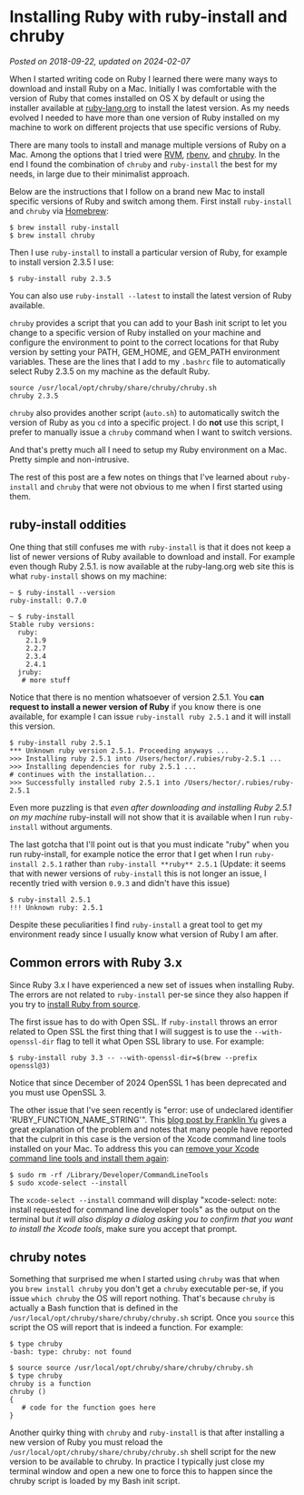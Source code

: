 # Installing Ruby with ruby-install and chruby
*Posted on 2018-09-22, updated on 2024-02-07*

When I started writing code on Ruby I learned there were many ways to download and install Ruby on a Mac. Initially I was comfortable with the version of Ruby that comes installed on OS X by default or using the installer available at [ruby-lang.org](https://www.ruby-lang.org/en/downloads/)  to install the latest version. As my needs evolved I needed to have more than one version of Ruby installed on my machine to work on different projects that use specific versions of Ruby.

There are many tools to install and manage multiple versions of Ruby on a Mac. Among the options that I tried were [RVM](https://rvm.io/), [rbenv](https://github.com/rbenv/rbenv), and [chruby](https://github.com/postmodern/chruby). In the end I found the combination of `chruby` and `ruby-install` the best for my needs, in large due to their minimalist approach.

Below are the instructions that I follow on a brand new Mac to install specific versions of Ruby and switch among them. First install `ruby-install` and `chruby` via [Homebrew](https://brew.sh/):

```
$ brew install ruby-install
$ brew install chruby
```

Then I use `ruby-install` to install a particular version of Ruby, for example to install version 2.3.5 I use:

```
$ ruby-install ruby 2.3.5
```

You can also use `ruby-install --latest` to install the latest version of Ruby available.

`chruby` provides a script that you can add to your Bash init script to let you change to a specific version of Ruby installed on your machine and configure the environment to point to the correct locations for that Ruby version by setting your PATH, GEM_HOME, and GEM_PATH environment variables. These are the lines that I add to my `.bashrc` file to automatically select Ruby 2.3.5 on my machine as the default Ruby.

```
source /usr/local/opt/chruby/share/chruby/chruby.sh
chruby 2.3.5
```

`chruby` also provides another script (`auto.sh`) to automatically switch the version of Ruby as you `cd` into a specific project. I do **not** use this script, I prefer to manually issue a `chruby` command when I want to switch versions.

And that's pretty much all I need to setup my Ruby environment on a Mac. Pretty simple and non-intrusive.

The rest of this post are a few notes on things that I've learned about `ruby-install` and `chruby` that were not obvious to me when I first started using them.


## ruby-install oddities

One thing that still confuses me with `ruby-install` is that it does not keep a list of newer versions of Ruby available to download and install. For example even though Ruby 2.5.1. is now available at the ruby-lang.org web site this is what `ruby-install` shows on my machine:

```
~ $ ruby-install --version
ruby-install: 0.7.0

~ $ ruby-install
Stable ruby versions:
  ruby:
    2.1.9
    2.2.7
    2.3.4
    2.4.1
  jruby:
   # more stuff
```

Notice that there is no mention whatsoever of version 2.5.1. You **can request to install a newer version of Ruby** if you know there is one available, for example I can issue `ruby-install ruby 2.5.1` and it will install this version.

```
$ ruby-install ruby 2.5.1
*** Unknown ruby version 2.5.1. Proceeding anyways ...
>>> Installing ruby 2.5.1 into /Users/hector/.rubies/ruby-2.5.1 ...
>>> Installing dependencies for ruby 2.5.1 ...
# continues with the installation...
>>> Successfully installed ruby 2.5.1 into /Users/hector/.rubies/ruby-2.5.1
```

Even more puzzling is that *even after downloading and installing Ruby 2.5.1 on my machine* ruby-install will not show that it is available when I run `ruby-install` without arguments.

The last gotcha that I'll point out is that you must indicate "ruby" when you run ruby-install, for example notice the error that I get when I run `ruby-install 2.5.1` rather than `ruby-install **ruby** 2.5.1` (Update: it seems that with newer versions of `ruby-install` this is not longer an issue, I recently tried with version `0.9.3` and didn't have this issue)

```
$ ruby-install 2.5.1
!!! Unknown ruby: 2.5.1
```

Despite these peculiarities I find `ruby-install` a great tool to get my environment ready since I usually know what version of Ruby I am after.


## Common errors with Ruby 3.x
Since Ruby 3.x I have experienced a new set of issues when installing Ruby. The errors are not related to `ruby-install` per-se since they also happen if you try to [install Ruby from source](https://www.ruby-lang.org/en/news/2024/01/18/ruby-3-2-3-released/).

The first issue has to do with Open SSL. If `ruby-install` throws an error related to Open SSL the first thing that I will suggest is to use the `--with-openssl-dir` flag to tell it what Open SSL library to use. For example:

```
$ ruby-install ruby 3.3 -- --with-openssl-dir=$(brew --prefix openssl@3)
```

Notice that since December of 2024 OpenSSL 1 has been deprecated and you must use OpenSSL 3.

The other issue that I've seen recently is "error: use of undeclared identifier 'RUBY_FUNCTION_NAME_STRING'". This [blog post by Franklin Yu](https://dev.to/franklinyu/error-of-rubyfunctionnamestring-when-compiling-ruby-32b8) gives a great explanation of the problem and notes that many people have reported that the culprit in this case is the version of the Xcode command line tools installed on your Mac. To address this you can [remove your Xcode command line tools and install them again](https://github.com/rbenv/ruby-build/discussions/1938#discussioncomment-2213912):

```
$ sudo rm -rf /Library/Developer/CommandLineTools
$ sudo xcode-select --install
```

The `xcode-select --install` command will display "xcode-select: note: install requested for command line developer tools" as the output on the terminal but *it will also display a dialog asking you to confirm that you want to install the Xcode tools*, make sure you accept that prompt.


## chruby notes

Something that surprised me when I started using `chruby` was that when you `brew install chruby` you don't get a `chruby` executable per-se, if you issue `which chruby` the OS will report nothing. That's because `chruby` is actually a Bash function that is defined in the `/usr/local/opt/chruby/share/chruby/chruby.sh` script. Once you `source` this script the OS will report that is indeed a function. For example:

```
$ type chruby
-bash: type: chruby: not found

$ source source /usr/local/opt/chruby/share/chruby/chruby.sh
$ type chruby
chruby is a function
chruby ()
{
   # code for the function goes here
}
```

Another quirky thing with `chruby` and `ruby-install` is that after installing a new version of Ruby you must reload the `/usr/local/opt/chruby/share/chruby/chruby.sh` shell script for the new version to be available to chruby. In practice I typically just close my terminal window and open a new one to force this to happen since the chruby script is loaded by my Bash init script.




